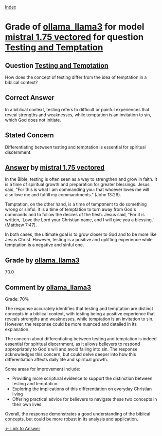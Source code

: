 
[Index](../../../../index.md)
# Grade of [ollama_llama3](../../../grading_models/ollama_llama3.md) for model [mistral 1.75 vectored](../../../answering_models/mistral_1.75_vectored.md) for question [Testing and Temptation](../../../questions/Testing_and_Temptation.md)

## Question [Testing and Temptation](../../../questions/Testing_and_Temptation.md)
How does the concept of testing differ from the idea of temptation in a biblical context?

## Correct Answer
In a biblical context, testing refers to difficult or painful experiences that reveal strengths and weaknesses, while temptation is an invitation to sin, which God does not initiate.

## Stated Concern
Differentiating between testing and temptation is essential for spiritual discernment.

## [Answer](../Testing_and_Temptation.md) by [mistral 1.75 vectored](../../../answering_models/mistral_1.75_vectored.md)
In the Bible, testing is often seen as a way to strengthen and grow in faith. It is a time of spiritual growth and preparation for greater blessings. Jesus said, "For this is what I am commanding you: that whoever loves me will also love me and fulfill my commandments." (John 13:26).

Temptation, on the other hand, is a time of temptment to do something wrong or sinful. It is a time of temptation to turn away from God's commands and to follow the desires of the flesh. Jesus said, "For it is written, 'Love the Lord your Christian name, and I will give you a blessing.' (Matthew 7:47).

In both cases, the ultimate goal is to grow closer to God and to be more like Jesus Christ. However, testing is a positive and uplifting experience while temptation is a negative and sinful one.

## Grade by [ollama_llama3](../../../grading_models/ollama_llama3.md)
70.0

## Comment by [ollama_llama3](../../../grading_models/ollama_llama3.md)
Grade: 70%

The response accurately identifies that testing and temptation are distinct concepts in a biblical context, with testing being a positive experience that reveals strengths and weaknesses, while temptation is an invitation to sin. However, the response could be more nuanced and detailed in its explanation.

The concern about differentiating between testing and temptation is indeed essential for spiritual discernment, as it allows believers to respond appropriately to God's will and avoid falling into sin. The response acknowledges this concern, but could delve deeper into how this differentiation affects daily life and spiritual growth.

Some areas for improvement include:

* Providing more scriptural evidence to support the distinction between testing and temptation
* Exploring the implications of this differentiation on everyday Christian living
* Offering practical advice for believers to navigate these two concepts in their own lives

Overall, the response demonstrates a good understanding of the biblical concepts, but could be more robust in its analysis and application.

[&lt;- Link to Answer](../Testing_and_Temptation.md)
